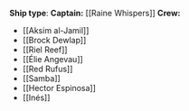 **Ship type**: 
**Captain:** [[Raine Whispers]]
**Crew:**
- [[Aksim al-Jamil]]
- [[Brock Dewlap]]
- [[Riel Reef]]
- [[Élie Angevau]]
- [[Red Rufus]]
- [[Samba]]
- [[Hector Espinosa]]
- [[Inés]]